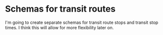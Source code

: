 # Schemas for transit routes

I'm going to create separate schemas for transit route stops and transit stop times. I think this will allow for more flexibility later on.